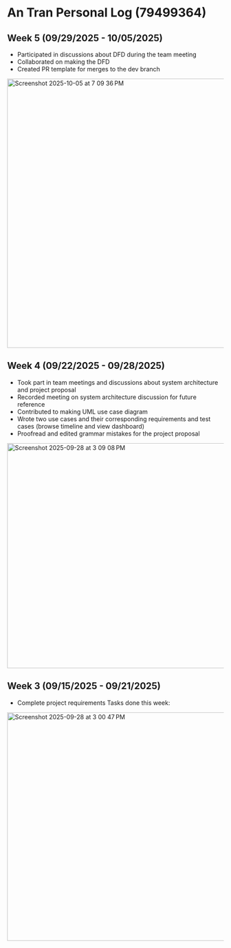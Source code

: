 # An Tran Personal Log (79499364)
## Week 5 (09/29/2025 - 10/05/2025)
- Participated in discussions about DFD during the team meeting
- Collaborated on making the DFD
- Created PR template for merges to the dev branch

<img width="1070" height="627" alt="Screenshot 2025-10-05 at 7 09 36 PM" src="https://github.com/user-attachments/assets/0bae51d9-ee84-4516-ac4e-8f4f2fa73d29" />

## Week 4 (09/22/2025 - 09/28/2025)
- Took part in team meetings and discussions about system architecture and project proposal
- Recorded meeting on system architecture discussion for future reference
- Contributed to making UML use case diagram
- Wrote two use cases and their corresponding requirements and test cases (browse timeline and view dashboard)
- Proofread and edited grammar mistakes for the project proposal

<img width="689" height="524" alt="Screenshot 2025-09-28 at 3 09 08 PM" src="https://github.com/user-attachments/assets/ffd62673-c5a7-4e78-b26b-41696eb0e88a" />

## Week 3 (09/15/2025 - 09/21/2025)
- Complete project requirements
Tasks done this week:

<img width="751" height="532" alt="Screenshot 2025-09-28 at 3 00 47 PM" src="https://github.com/user-attachments/assets/2a5667fb-8f83-4080-9f34-9e327543e9a2" />
